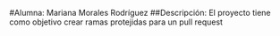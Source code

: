 #Alumna: Mariana Morales Rodríguez 
##Descripción: El proyecto tiene como objetivo crear ramas protejidas para un pull request
